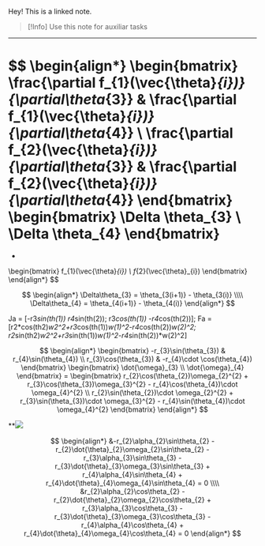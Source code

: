 Hey! This is a linked note.

>[!Info]
>Use this note for auxiliar tasks

---




$$
\begin{align*}
	\begin{bmatrix}
\frac{\partial f_{1}(\vec{\theta}_{i})}{\partial\theta_{3}} & \frac{\partial f_{1}(\vec{\theta}_{i})}{\partial\theta_{4}} \\
\frac{\partial f_{2}(\vec{\theta}_{i})}{\partial\theta_{3}} & \frac{\partial f_{2}(\vec{\theta}_{i})}{\partial\theta_{4}}
\end{bmatrix}
\begin{bmatrix}
\Delta \theta_{3} \\
\Delta \theta_{4}
\end{bmatrix}
=
-
\begin{bmatrix}
f_{1}(\vec{\theta}_{i}) \\
f_{2}(\vec{\theta}_{i})
\end{bmatrix}
\end{align*}
$$

$$
\begin{align*}
	\Delta\theta_{3} = \theta_{3(i+1)} - \theta_{3(i)} \\\\
	\Delta\theta_{4} = \theta_{4(i+1)} - \theta_{4(i)}
\end{align*}
$$



Ja = [-r3*sin(th(1)) r4*sin(th(2)); r3*cos(th(1)) -r4*cos(th(2))];
    Fa = [r2*cos(th2)*w2^2+r3*cos(th(1))*w(1)^2-r4*cos(th(2))*w(2)^2; r2*sin(th2)*w2^2+r3*sin(th(1))*w(1)^2-r4*sin(th(2))*w(2)^2]




$$
\begin{align*}
\begin{bmatrix}
-r_{3}\sin(\theta_{3}) & r_{4}\sin(\theta_{4}) \\
r_{3}\cos(\theta_{3}) & -r_{4}\cdot \cos(\theta_{4})
\end{bmatrix}
\begin{bmatrix}
\dot{\omega}_{3} \\
\dot{\omega}_{4}
\end{bmatrix} =
\begin{bmatrix}
r_{2}\cos(\theta_{2})\omega_{2}^{2} + r_{3}\cos(\theta_{3})\omega_{3}^{2} - r_{4}\cos(\theta_{4})\cdot \omega_{4}^{2} \\
r_{2}\sin(\theta_{2})\cdot \omega_{2}^{2} + r_{3}\sin(\theta_{3})\cdot \omega_{3}^{2} - r_{4}\sin(\theta_{4})\cdot \omega_{4}^{2}
\end{bmatrix}
\end{align*}
$$

**![](https://lh4.googleusercontent.com/tHNP6R-07koQs4FR6qy3OlJlnJa5en3nEiizI2Gu2jo8P_nZh0H5CSMS3DcGEjctCm7Ul4cTRbcg4NpgvsPPbe1gwIE5Pjtbw9m1FftbxRFn-8-LpK4H8aPjpHE3GVDRuqLcbW-7_fwE4FM4wrLBMDcE4A=s2048)



$$
\begin{align*}
	&-r_{2}\alpha_{2}\sin\theta_{2} -r_{2}\dot{\theta}_{2}\omega_{2}\sin\theta_{2} - r_{3}\alpha_{3}\sin\theta_{3} - r_{3}\dot{\theta}_{3}\omega_{3}\sin\theta_{3} + r_{4}\alpha_{4}\sin\theta_{4} + r_{4}\dot{\theta}_{4}\omega_{4}\sin\theta_{4} = 0 \\\\
	&r_{2}\alpha_{2}\cos\theta_{2} - r_{2}\dot{\theta}_{2}\omega_{2}\cos\theta_{2} + r_{3}\alpha_{3}\cos\theta_{3} - r_{3}\dot{\theta}_{3}\omega_{3}\cos\theta_{3} - r_{4}\alpha_{4}\cos\theta_{4} + r_{4}\dot{\theta}_{4}\omega_{4}\cos\theta_{4} = 0
\end{align*}
$$
